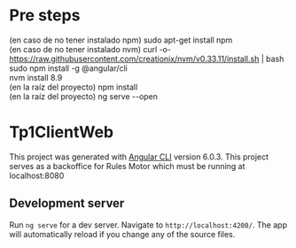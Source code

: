# Pre steps

(en caso de no tener instalado npm) sudo apt-get install npm <br />
(en caso de no tener instalado nvm) curl -o- https://raw.githubusercontent.com/creationix/nvm/v0.33.11/install.sh | bash <br />
sudo npm install -g @angular/cli <br />
nvm install 8.9 <br />
(en la raíz del proyecto) npm install <br />
(en la raíz del proyecto) ng serve --open <br />

# Tp1ClientWeb

This project was generated with [Angular CLI](https://github.com/angular/angular-cli) version 6.0.3.
This project serves as a backoffice for Rules Motor which must be running at localhost:8080

## Development server

Run `ng serve` for a dev server. Navigate to `http://localhost:4200/`. The app will automatically reload if you change any of the source files.

